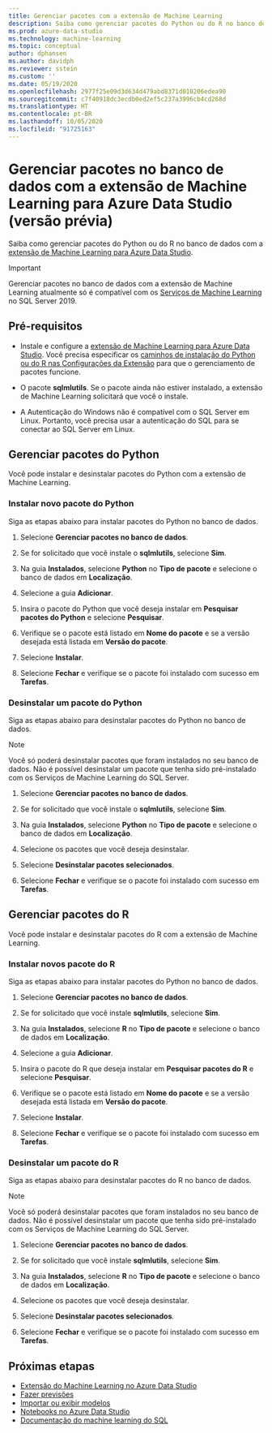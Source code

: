 ```yaml
---
title: Gerenciar pacotes com a extensão de Machine Learning
description: Saiba como gerenciar pacotes do Python ou do R no banco de dados com a extensão de Machine Learning para Azure Data Studio.
ms.prod: azure-data-studio
ms.technology: machine-learning
ms.topic: conceptual
author: dphansen
ms.author: davidph
ms.reviewer: sstein
ms.custom: ''
ms.date: 05/19/2020
ms.openlocfilehash: 2977f25e09d3d634d479abd8371d010206edea90
ms.sourcegitcommit: c7f40918dc3ecdb0ed2ef5c237a3996cb4cd268d
ms.translationtype: HT
ms.contentlocale: pt-BR
ms.lasthandoff: 10/05/2020
ms.locfileid: "91725163"
---
```

# <a name="manage-packages-in-database-with-machine-learning-extension-for-azure-data-studio-preview"></a>Gerenciar pacotes no banco de dados com a extensão de Machine Learning para Azure Data Studio (versão prévia)

Saiba como gerenciar pacotes do Python ou do R no banco de dados com a [extensão de Machine Learning para Azure Data Studio](machine-learning-extension.md).

> [!IMPORTANT]
> Gerenciar pacotes no banco de dados com a extensão de Machine Learning atualmente só é compatível com os [Serviços de Machine Learning](../../machine-learning/sql-server-machine-learning-services.md) no SQL Server 2019.

## <a name="prerequisites"></a>Pré-requisitos

- Instale e configure a [extensão de Machine Learning para Azure Data Studio](machine-learning-extension.md). Você precisa especificar os [caminhos de instalação do Python ou do R nas Configurações da Extensão](machine-learning-extension.md#settings) para que o gerenciamento de pacotes funcione.

- O pacote **sqlmlutils**. Se o pacote ainda não estiver instalado, a extensão de Machine Learning solicitará que você o instale.

- A Autenticação do Windows não é compatível com o SQL Server em Linux. Portanto, você precisa usar a autenticação do SQL para se conectar ao SQL Server em Linux.

## <a name="manage-python-packages"></a>Gerenciar pacotes do Python

Você pode instalar e desinstalar pacotes do Python com a extensão de Machine Learning.

### <a name="install-new-python-package"></a>Instalar novo pacote do Python

Siga as etapas abaixo para instalar pacotes do Python no banco de dados.

1. Selecione **Gerenciar pacotes no banco de dados**.

1. Se for solicitado que você instale o **sqlmlutils**, selecione **Sim**.

1. Na guia **Instalados**, selecione **Python** no **Tipo de pacote** e selecione o banco de dados em **Localização**.

1. Selecione a guia **Adicionar**.

1. Insira o pacote do Python que você deseja instalar em **Pesquisar pacotes do Python** e selecione **Pesquisar**.

1. Verifique se o pacote está listado em **Nome do pacote** e se a versão desejada está listada em **Versão do pacote**.

1. Selecione **Instalar**.

1. Selecione **Fechar** e verifique se o pacote foi instalado com sucesso em **Tarefas**.

### <a name="uninstall-a-python-package"></a>Desinstalar um pacote do Python

Siga as etapas abaixo para desinstalar pacotes do Python no banco de dados.

> [!NOTE]
> Você só poderá desinstalar pacotes que foram instalados no seu banco de dados. Não é possível desinstalar um pacote que tenha sido pré-instalado com os Serviços de Machine Learning do SQL Server.

1. Selecione **Gerenciar pacotes no banco de dados**.

1. Se for solicitado que você instale o **sqlmlutils**, selecione **Sim**.

1. Na guia **Instalados**, selecione **Python** no **Tipo de pacote** e selecione o banco de dados em **Localização**.

1. Selecione os pacotes que você deseja desinstalar.

1. Selecione **Desinstalar pacotes selecionados**.

1. Selecione **Fechar** e verifique se o pacote foi instalado com sucesso em **Tarefas**.

## <a name="manage-r-packages"></a>Gerenciar pacotes do R

Você pode instalar e desinstalar pacotes do R com a extensão de Machine Learning.

### <a name="install-new-r-package"></a>Instalar novos pacote do R

Siga as etapas abaixo para instalar pacotes do Python no banco de dados.

1. Selecione **Gerenciar pacotes no banco de dados**.

1. Se for solicitado que você instale **sqlmlutils**, selecione **Sim**.

1. Na guia **Instalados**, selecione **R** no **Tipo de pacote** e selecione o banco de dados em **Localização**.

1. Selecione a guia **Adicionar**.

1. Insira o pacote do R que deseja instalar em **Pesquisar pacotes do R** e selecione **Pesquisar**.

1. Verifique se o pacote está listado em **Nome do pacote** e se a versão desejada está listada em **Versão do pacote**.

1. Selecione **Instalar**.

1. Selecione **Fechar** e verifique se o pacote foi instalado com sucesso em **Tarefas**.

### <a name="uninstall-an-r-package"></a>Desinstalar um pacote do R

Siga as etapas abaixo para desinstalar pacotes do R no banco de dados.

> [!NOTE]
> Você só poderá desinstalar pacotes que foram instalados no seu banco de dados. Não é possível desinstalar um pacote que tenha sido pré-instalado com os Serviços de Machine Learning do SQL Server.

1. Selecione **Gerenciar pacotes no banco de dados**.

1. Se for solicitado que você instale **sqlmlutils**, selecione **Sim**.

1. Na guia **Instalados**, selecione **R** no **Tipo de pacote** e selecione o banco de dados em **Localização**.

1. Selecione os pacotes que você deseja desinstalar.

1. Selecione **Desinstalar pacotes selecionados**.

1. Selecione **Fechar** e verifique se o pacote foi instalado com sucesso em **Tarefas**.

## <a name="next-steps"></a>Próximas etapas

- [Extensão do Machine Learning no Azure Data Studio](machine-learning-extension.md)
- [Fazer previsões](machine-learning-extension-predictions.md)
- [Importar ou exibir modelos](machine-learning-extension-import-view-models.md)
- [Notebooks no Azure Data Studio](../notebooks/notebooks-guidance.md)
- [Documentação do machine learning do SQL](../../machine-learning/index.yml)